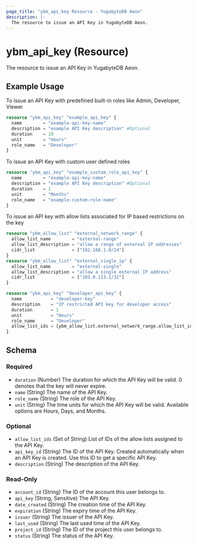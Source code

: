 ```yaml
---
page_title: "ybm_api_key Resource - YugabyteDB Aeon"
description: |-
  The resource to issue an API Key in YugabyteDB Aeon.
---
```


# ybm_api_key (Resource)

The resource to issue an API Key in YugabyteDB Aeon.


## Example Usage

To issue an API Key with predefined built-in roles like Admin, Developer, Viewer

```terraform
resource "ybm_api_key" "example_api_key" {
  name        = "example-api-key-name"
  description = "example API Key description" #Optional
  duration    = 10
  unit        = "Hours"
  role_name   = "Developer"
}
```

To issue an API Key with custom user defined roles

```terraform
resource "ybm_api_key" "example_custom_role_api_key" {
  name        = "example-api-key-name"
  description = "example API Key description" #Optional
  duration    = 1
  unit        = "Months"
  role_name   = "example-custom-role-name"
}
```

To issue an API key with allow lists associated for IP based restrictions on the key

```terraform
resource "ybm_allow_list" "external_network_range" {
  allow_list_name        = "external-range"
  allow_list_description = "allow a range of external IP addresses"
  cidr_list              = ["192.168.1.0/24"]
}
resource "ybm_allow_list" "external_single_ip" {
  allow_list_name        = "external-single"
  allow_list_description = "allow a single external IP address"
  cidr_list              = ["203.0.113.1/32"]
}

resource "ybm_api_key" "developer_api_key" {
  name           = "developer-key"
  description    = "IP restricted API key for developer access"
  duration       = 1
  unit           = "Hours"
  role_name      = "Developer"
  allow_list_ids = [ybm_allow_list.external_network_range.allow_list_id, ybm_allow_list.external_single_ip.allow_list_id]
}
```

<!-- schema generated by tfplugindocs -->
## Schema

### Required

- `duration` (Number) The duration for which the API Key will be valid. 0 denotes that the key will never expire.
- `name` (String) The name of the API Key.
- `role_name` (String) The role of the API Key.
- `unit` (String) The time units for which the API Key will be valid. Available options are Hours, Days, and Months.

### Optional

- `allow_list_ids` (Set of String) List of IDs of the allow lists assigned to the API Key.
- `api_key_id` (String) The ID of the API Key. Created automatically when an API Key is created. Use this ID to get a specific API Key.
- `description` (String) The description of the API Key.

### Read-Only

- `account_id` (String) The ID of the account this user belongs to.
- `api_key` (String, Sensitive) The API Key.
- `date_created` (String) The creation time of the API Key.
- `expiration` (String) The expiry time of the API Key.
- `issuer` (String) The issuer of the API Key.
- `last_used` (String) The last used time of the API Key.
- `project_id` (String) The ID of the project this user belongs to.
- `status` (String) The status of the API Key.
